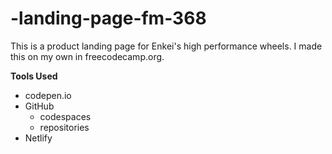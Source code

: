# -landing-page-fm-368

This is a product landing page for Enkei's high performance wheels. I made this on my own in freecodecamp.org.

**Tools Used**

* codepen.io
* GitHub
    * codespaces
    * repositories
* Netlify